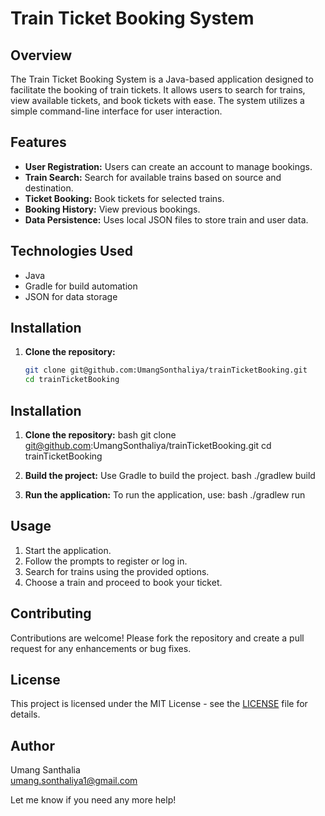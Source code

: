 # Train Ticket Booking System

## Overview
The Train Ticket Booking System is a Java-based application designed to facilitate the booking of train tickets. It allows users to search for trains, view available tickets, and book tickets with ease. The system utilizes a simple command-line interface for user interaction.

## Features
- **User Registration:** Users can create an account to manage bookings.
- **Train Search:** Search for available trains based on source and destination.
- **Ticket Booking:** Book tickets for selected trains.
- **Booking History:** View previous bookings.
- **Data Persistence:** Uses local JSON files to store train and user data.

## Technologies Used
- Java
- Gradle for build automation
- JSON for data storage


## Installation
1. **Clone the repository:**
   ```bash
   git clone git@github.com:UmangSonthaliya/trainTicketBooking.git
   cd trainTicketBooking


## Installation
1. **Clone the repository:**
   bash
   git clone git@github.com:UmangSonthaliya/trainTicketBooking.git
   cd trainTicketBooking

2. **Build the project:**
   Use Gradle to build the project.
   bash
   ./gradlew build
   

3. **Run the application:**
   To run the application, use:
   bash
   ./gradlew run
   

## Usage
1. Start the application.
2. Follow the prompts to register or log in.
3. Search for trains using the provided options.
4. Choose a train and proceed to book your ticket.

## Contributing
Contributions are welcome! Please fork the repository and create a pull request for any enhancements or bug fixes.

## License
This project is licensed under the MIT License - see the [LICENSE](LICENSE) file for details.

## Author
Umang Santhalia  
umang.sonthaliya1@gmail.com

Let me know if you need any more help!
